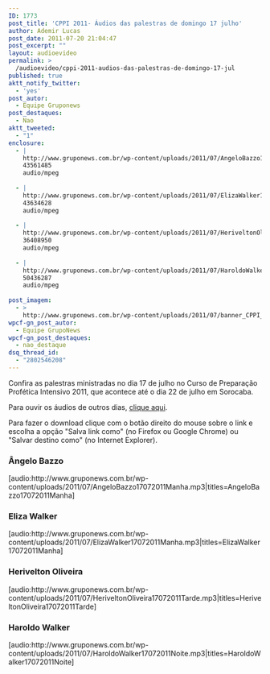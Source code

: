 ```yaml
---
ID: 1773
post_title: 'CPPI 2011- Áudios das palestras de domingo 17 julho'
author: Ademir Lucas
post_date: 2011-07-20 21:04:47
post_excerpt: ""
layout: audioevideo
permalink: >
  /audioevideo/cppi-2011-audios-das-palestras-de-domingo-17-jul
published: true
aktt_notify_twitter:
  - 'yes'
post_autor:
  - Equipe Gruponews
post_destaques:
  - Nao
aktt_tweeted:
  - "1"
enclosure:
  - |
    http://www.gruponews.com.br/wp-content/uploads/2011/07/AngeloBazzo17072011Manha.mp3
    43561485
    audio/mpeg
    
  - |
    http://www.gruponews.com.br/wp-content/uploads/2011/07/ElizaWalker17072011Manha.mp3
    43634628
    audio/mpeg
    
  - |
    http://www.gruponews.com.br/wp-content/uploads/2011/07/HeriveltonOliveira17072011Tarde.mp3
    36408950
    audio/mpeg
    
  - |
    http://www.gruponews.com.br/wp-content/uploads/2011/07/HaroldoWalker17072011Noite.mp3
    50436287
    audio/mpeg
    
post_imagem:
  - >
    http://www.gruponews.com.br/wp-content/uploads/2011/07/banner_CPPI_audios-17.jpg
wpcf-gn_post_autor:
  - Equipe GrupoNews
wpcf-gn_post_destaques:
  - nao_destaque
dsq_thread_id:
  - "2802546208"
---
```

Confira as palestras ministradas no dia 17 de julho no Curso de Preparação Profética Intensivo 2011, que acontece até o dia 22 de julho em Sorocaba.

Para ouvir os áudios de outros dias, <a href="http://www.gruponews.com.br/assuntos/publicacoes/audio/cppi2011">clique aqui</a>.

Para fazer o download clique com o botão direito do mouse sobre o link e escolha a opção "Salva link como" (no Firefox ou Google Chrome) ou "Salvar destino como" (no Internet Explorer).
<h3>Ângelo Bazzo</h3>
[audio:http://www.gruponews.com.br/wp-content/uploads/2011/07/AngeloBazzo17072011Manha.mp3|titles=AngeloBazzo17072011Manha]
<h3>Eliza Walker</h3>
[audio:http://www.gruponews.com.br/wp-content/uploads/2011/07/ElizaWalker17072011Manha.mp3|titles=ElizaWalker17072011Manha]
<h3>Herivelton Oliveira</h3>
[audio:http://www.gruponews.com.br/wp-content/uploads/2011/07/HeriveltonOliveira17072011Tarde.mp3|titles=HeriveltonOliveira17072011Tarde]
<h3>Haroldo Walker</h3>
[audio:http://www.gruponews.com.br/wp-content/uploads/2011/07/HaroldoWalker17072011Noite.mp3|titles=HaroldoWalker17072011Noite]
